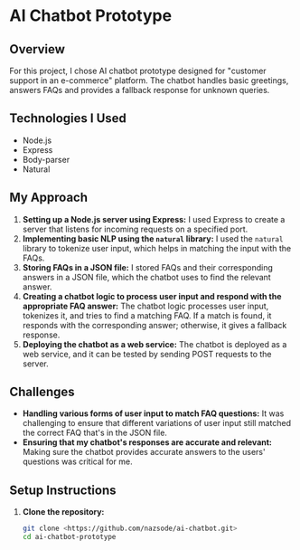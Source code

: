 # AI Chatbot Prototype

## Overview
For this project, I chose AI chatbot prototype designed for "customer support in an e-commerce" platform. The chatbot handles basic greetings, answers FAQs and provides a fallback response for unknown queries.

## Technologies I Used
- Node.js
- Express
- Body-parser
- Natural

## My Approach
1. **Setting up a Node.js server using Express:** I used Express to create a server that listens for incoming requests on a specified port.
2. **Implementing basic NLP using the `natural` library:** I used the `natural` library to tokenize user input, which helps in matching the input with the FAQs.
3. **Storing FAQs in a JSON file:** I stored FAQs and their corresponding answers in a JSON file, which the chatbot uses to find the relevant answer.
4. **Creating a chatbot logic to process user input and respond with the appropriate FAQ answer:** The chatbot logic processes user input, tokenizes it, and tries to find a matching FAQ. If a match is found, it responds with the corresponding answer; otherwise, it gives a fallback response.
5. **Deploying the chatbot as a web service:** The chatbot is deployed as a web service, and it can be tested by sending POST requests to the server.

## Challenges
- **Handling various forms of user input to match FAQ questions:** It was challenging to ensure that different variations of user input still matched the correct FAQ that's in the JSON file.
- **Ensuring that my chatbot's responses are accurate and relevant:** Making sure the chatbot provides accurate answers to the users' questions was critical for me.


## Setup Instructions
1. **Clone the repository:**
   ```bash
   git clone <https://github.com/nazsode/ai-chatbot.git>
   cd ai-chatbot-prototype
